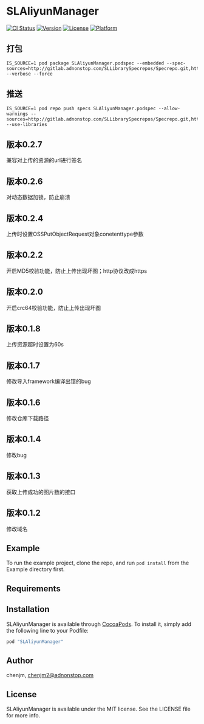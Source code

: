 # SLAliyunManager

[![CI Status](http://img.shields.io/travis/chenjm/SLAliyunManager.svg?style=flat)](https://travis-ci.org/chenjm/SLAliyunManager)
[![Version](https://img.shields.io/cocoapods/v/SLAliyunManager.svg?style=flat)](http://cocoapods.org/pods/SLAliyunManager)
[![License](https://img.shields.io/cocoapods/l/SLAliyunManager.svg?style=flat)](http://cocoapods.org/pods/SLAliyunManager)
[![Platform](https://img.shields.io/cocoapods/p/SLAliyunManager.svg?style=flat)](http://cocoapods.org/pods/SLAliyunManager)

## 打包

```shell
IS_SOURCE=1 pod package SLAliyunManager.podspec --embedded --spec-sources=http://gitlab.adnonstop.com/SLLibrarySpecrepos/Specrepo.git,https://github.com/CocoaPods/Specs.git --verbose --force
```

## 推送

```shell
IS_SOURCE=1 pod repo push specs SLAliyunManager.podspec --allow-warnings --sources=http://gitlab.adnonstop.com/SLLibrarySpecrepos/Specrepo.git,https://github.com/CocoaPods/Specs.git --use-libraries
```

## 版本0.2.7

兼容对上传的资源的url进行签名

## 版本0.2.6

对动态数据加锁，防止崩溃

## 版本0.2.4

上传时设置OSSPutObjectRequest对象conetenttype参数

## 版本0.2.2

开启MD5校验功能，防止上传出现坏图；http协议改成https

## 版本0.2.0

开启crc64校验功能，防止上传出现坏图

## 版本0.1.8

上传资源超时设置为60s

## 版本0.1.7

修改导入framework编译出错的bug

## 版本0.1.6

修改仓库下载路径

## 版本0.1.4

修改bug

## 版本0.1.3

获取上传成功的图片数的接口

## 版本0.1.2

修改域名

## Example

To run the example project, clone the repo, and run `pod install` from the Example directory first.

## Requirements

## Installation

SLAliyunManager is available through [CocoaPods](http://cocoapods.org). To install
it, simply add the following line to your Podfile:

```ruby
pod "SLAliyunManager"
```

## Author

chenjm, chenjm2@adnonstop.com

## License

SLAliyunManager is available under the MIT license. See the LICENSE file for more info.


